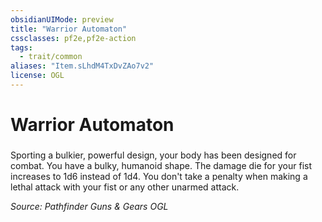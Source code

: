```yaml
---
obsidianUIMode: preview
title: "Warrior Automaton"
cssclasses: pf2e,pf2e-action
tags:
  - trait/common
aliases: "Item.sLhdM4TxDvZAo7v2"
license: OGL
---
```

# Warrior Automaton

### 






Sporting a bulkier, powerful design, your body has been designed for combat. You have a bulky, humanoid shape. The damage die for your fist increases to 1d6 instead of 1d4. You don't take a penalty when making a lethal attack with your fist or any other unarmed attack.

*Source: Pathfinder Guns & Gears*
*OGL*